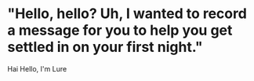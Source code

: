 # "Hello, hello? Uh, I wanted to record a message for you to help you get settled in on your first night."
Hai Hello, I'm Lure
